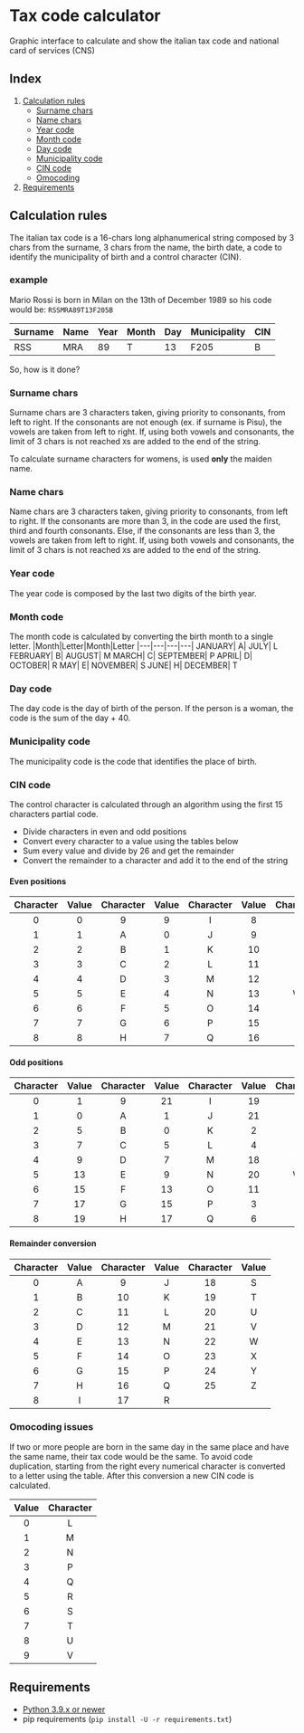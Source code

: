 # Tax code calculator

Graphic interface to calculate and show the italian tax code and national card of services (CNS)

## Index

1. [Calculation rules](#calculation-rules)
   - [Surname chars](#surname-chars)
   - [Name chars](#name-chars)
   - [Year code](#year-code)
   - [Month code](#month-code)
   - [Day code](#day-code)
   - [Municipality code](#municipality-code)
   - [CIN code](#cin-code)
   - [Omocoding](#omocoding-issues)
2. [Requirements](#requirements)

## Calculation rules

The italian tax code is a 16-chars long alphanumerical string composed by 3 chars from the surname, 3 chars from the name, the birth date, a code to identify the municipality of birth and a control character (CIN).

### example

Mario Rossi is born in Milan on the 13th of December 1989 so his code would be: `RSSMRA89T13F205B`

|Surname|Name|Year|Month|Day|Municipality|CIN|
|---|---|---|---|---|---|---|
|RSS|MRA|89|T|13|F205|B|

So, how is it done?

### Surname chars

Surname chars are 3 characters taken, giving priority to consonants, from left to right.
If the consonants are not enough (ex. if surname is Pisu), the vowels are taken from left to right.
If, using both vowels and consonants, the limit of 3 chars is not reached `X`s are added to the end of the string.

To calculate surname characters for womens, is used **only** the maiden name.

### Name chars

Name chars are 3 characters taken, giving priority to consonants, from left to right.
If the consonants are more than 3, in the code are used the first, third and fourth consonants.
Else, if the consonants are less than 3, the vowels are taken from left to right.
If, using both vowels and consonants, the limit of 3 chars is not reached `X`s are added to the end of the string.

### Year code

The year code is composed by the last two digits of the birth year.

### Month code

The month code is calculated by converting the birth month to a single letter.
|Month|Letter|Month|Letter
|---|---|---|---|
JANUARY| A| JULY| L
FEBRUARY| B| AUGUST| M
MARCH| C| SEPTEMBER| P
APRIL| D| OCTOBER| R
MAY| E| NOVEMBER| S
JUNE| H| DECEMBER| T

### Day code

The day code is the day of birth of the person. If the person is a woman, the code is the sum of  the day + 40.

### Municipality code

The municipality code is the code that identifies the place of birth.

### CIN code

The control character is calculated through an algorithm using the first 15 characters partial code.

- Divide characters in even and odd positions
- Convert every character to a value using the tables below
- Sum every value and divide by 26 and get the remainder
- Convert the remainder to a character and add it to the end of the string

#### Even positions

|Character| Value|Character|Value|Character|Value|Character|Value
|:---:|:---:|:---:|:---:|:---:|:---:|:---:|:---:|
|0| 0| 9| 9| I| 8|  R| 17|
|1| 1| A| 0| J| 9|  S| 18|
|2| 2| B| 1| K| 10| T| 19|
|3| 3| C| 2| L| 11| U| 20|
|4| 4| D| 3| M| 12| V| 21|
|5| 5| E| 4| N| 13| W| 22|
|6| 6| F| 5| O| 14| X| 23|
|7| 7| G| 6| P| 15| Y| 24|
|8| 8| H| 7| Q| 16| Z| 25|

#### Odd positions

|Character| Value|Character|Value|Character|Value|Character|Value
|:---:|:---:|:---:|:---:|:---:|:---:|:---:|:---:|
0| 1|  9| 21| I| 19|R| 8
1| 0|  A| 1|  J| 21|S| 12
2| 5|  B| 0|  K| 2| T| 14
3| 7|  C| 5|  L| 4| U| 16
4| 9|  D| 7|  M| 18|V| 10
5| 13| E| 9|  N| 20|W| 22
6| 15| F| 13| O| 11|X| 25
7| 17| G| 15| P| 3| Y| 24
8| 19| H| 17| Q| 6| Z| 23

#### Remainder conversion

|Character| Value|Character|Value|Character|Value|
|:---:|:---:|:---:|:---:|:---:|:---:|
|0| A| 9| J|  18| S
|1| B| 10| K| 19| T
|2| C| 11| L| 20| U
|3| D| 12| M| 21| V
|4| E| 13| N| 22| W
|5| F| 14| O| 23| X
|6| G| 15| P| 24| Y
|7| H| 16| Q| 25| Z
|8| I| 17| R|

### Omocoding issues

If two or more people are born in the same day in the same place and have the same name, their tax code would be the same. To avoid code duplication, starting from the right every numerical character is converted to a letter using the table. After this conversion a new CIN code is calculated.

|Value | Character|
|:---:|:---:|
|0| L|
|1| M|
|2| N|
|3| P|
|4| Q|
|5| R|
|6| S|
|7| T|
|8| U|
|9| V|

## Requirements

- [Python 3.9.x or newer](https://www.python.org/downloads/)
- pip requirements (`pip install -U -r requirements.txt`)
